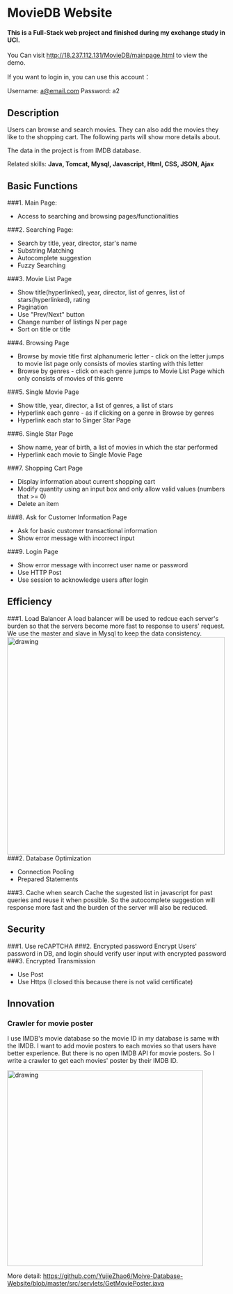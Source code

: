 # MovieDB Website
#### This is a Full-Stack web project and finished during my exchange study in UCI.

You Can visit <http://18.237.112.131/MovieDB/mainpage.html> to view the demo.

If you want to login in, you can use this account：

Username: a@email.com  Password: a2

## Description
Users can browse and search movies. They can also add the movies they like to the shopping cart. The following parts will show more details about.

The data in the project is from IMDB database.

Related skills: **Java, Tomcat, Mysql, Javascript, Html, CSS, JSON, Ajax**
## Basic Functions
###1. Main Page: 
* Access to searching and browsing pages/functionalities

###2. Searching Page:
* Search by title, year, director, star's name
* Substring Matching
* Autocomplete suggestion
* Fuzzy Searching

###3. Movie List Page
* Show title(hyperlinked), year, director, list of genres, list of stars(hyperlinked), rating
* Pagination
* Use "Prev/Next" button
* Change number of listings N per page
* Sort on title or title

###4. Browsing Page
* Browse by movie title first alphanumeric letter - click on the letter jumps to movie list page only consists of movies starting with this letter
* Browse by genres - click on each genre jumps to Movie List Page which only consists of movies of this genre

###5. Single Movie Page
* Show title, year, director, a list of genres, a list of stars
* Hyperlink each genre - as if clicking on a genre in Browse by genres
* Hyperlink each star to Singer Star Page

###6. Single Star Page
* Show name, year of birth, a list of movies in which the star performed
* Hyperlink each movie to Single Movie Page

###7. Shopping Cart Page
* Display information about current shopping cart
* Modify quantity using an input box and only allow valid values (numbers that >= 0)
* Delete an item

###8. Ask for Customer Information Page
* Ask for basic customer transactional information
* Show error message with incorrect input

###9. Login Page
* Show error message with incorrect user name or password
* Use HTTP Post
* Use session to acknowledge users after login

## Efficiency
###1. Load Balancer
A load balancer will be used to redcue each server's burden so that the servers become more fast to response to users' request. We use the master and slave in Mysql to keep the data consistency. 
<img src="https://i.loli.net/2018/09/30/5bb021f67ddc0.png" alt="drawing" width="500"/>
###2. Database Optimization
* Connection Pooling
* Prepared Statements

###3. Cache when search
Cache the sugested list in javascript for past queries and reuse it when possible. So the autocomplete suggestion will response more fast and the burden of the server will also be reduced.


## Security
###1. Use reCAPTCHA
###2. Encrypted password 
Encrypt Users' password in DB, and login should verify user input with encrypted password
###3. Encrypted Transmission
* Use Post 
* Use Https (I closed this because there is not valid certificate)

## Innovation
### Crawler for movie poster
I use IMDB's movie database so the movie ID in my database is same with the IMDB. I want to add movie posters to each movies so that users have better experience. But there is no open IMDB API for movie posters. So I write a crawler to get each movies' poster by their IMDB ID.

<img src="https://i.loli.net/2018/09/30/5bb02c7a0ddd0.png" alt="drawing" width="450"/>

More detail: <https://github.com/YujieZhao6/Moive-Database-Website/blob/master/src/servlets/GetMoviePoster.java>



